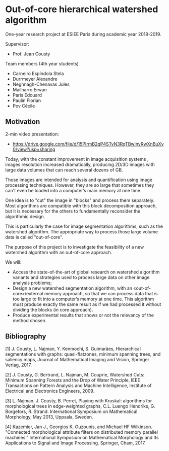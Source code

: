 # Out-of-core hierarchical watershed algorithm 

One-year research project at ESIEE Paris during academic year 2018-2019.

Supervisor: 
- Prof. Jean Cousty

Team members (4th year students)
- Carneiro Espíndola Stela
- Durrmeyer Alexandre
- Neghnagh-Chenavas Jules
- Mailharro Erwan
- Paris Édouard
- Paulin Florian
- Pov Cécile


## Motivation

2-min video presentation:
- https://drive.google.com/file/d/15PIrmB2qP4STvN3RqTBwlnvRwXnBuXy0/view?usp=sharing


Today, with the constant improvement in image acquisition systems , images resolution increased dramatically, producing 2D/3D images with large data volumes that can reach several dozens of GB.

Those images are intended for analysis and quantification using image processing techniques. However, they are so large that sometimes they can't even be loaded into a computer’s main memory at one time.

One idea is to "cut" the image in "blocks" and process them separately. Most algorithms are compatible with this block decomposition approach, but it is necessary for the others to fundamentally reconsider the algorithmic design.

This is particularly the case for image segmentation algorithms, such as the watershed algorithm. The appropriate way to process those large volume data is called "out-of-core". 

The purpose of this project is to investigate the feasibility of a new watershed algorithm with an out-of-core approach. 

We will:

- Access the state-of-the-art of global research on watershed algorithm variants and
strategies used to process large data on other image analysis problems;
- Design a new watershed segmentation algorithm, with an «out-of-core»/external
memory approach, so that we can process data that is too large to fit into a computer’s
memory at one time. This algorithm must produce exactly the same result
as if we had processed it without dividing the blocks (in core approach).
- Produce experimental results that shows or not the relevancy of the method chosen.


## Bibliography

[1] J. Cousty, L. Najman, Y. Kenmochi, S. Guimarães, Hierarchical segmentations with
graphs: quasi-flatzones, minimum spanning trees, and saliency maps, Journal of Mathematical
Imaging and Vision, Springer Verlag, 2017.

[2] J. Cousty, G. Bertrand, L. Najman, M. Couprie, Watershed Cuts: Minimum Spanning
Forests and the Drop of Water Principle, IEEE Transactions on Pattern Analysis
and Machine Intelligence, Institute of Electrical and Electronics Engineers, 2009.

[3] L. Najman, J. Cousty, B. Perret, Playing with Kruskal: algorithms for morphological
trees in edge-weighted graphs, C.L. Luengo Hendriks, G. Borgefors, R. Strand.
International Symposium on Mathematical Morphology, May 2013, Uppsala, Sweden.

[4] Kazemier, Jan J., Georgios K. Ouzounis, and Michael HF Wilkinson. "Connected
morphological attribute filters on distributed memory parallel machines." International
Symposium on Mathematical Morphology and Its Applications to Signal and Image Processing.
Springer, Cham, 2017.